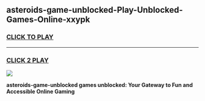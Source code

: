 
## asteroids-game-unblocked-Play-Unblocked-Games-Online-xxypk
<h3>
<a href="https://premium76.site?title=asteroids-game-unblocked&ref=25A">CLICK TO PLAY</a></h3>
<hr>

<h3>
<a href="https://premium76.site?title=asteroids-game-unblocked&ref=25A">CLICK 2 PLAY</a>
  
</h3>

<a href="https://premium76.site?title=asteroids-game-unblocked&ref=25A"><img src="https://clearcache.store/games.png"></a>


**asteroids-game-unblocked games unblocked: Your Gateway to Fun and Accessible Online Gaming**
